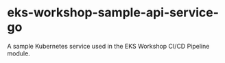 # eks-workshop-sample-api-service-go

A sample Kubernetes service used in the EKS Workshop CI/CD Pipeline module.


